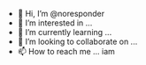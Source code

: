 - 👋 Hi, I’m @noresponder
- 👀 I’m interested in ...
- 🌱 I’m currently learning ...
- 💞️ I’m looking to collaborate on ...
- 📫 How to reach me ...
iam
<!---
noresponder/noresponder is a ✨ special ✨ repository because its `README.md` (this file) appears on your GitHub profile.
You can click the Preview link to take a look at your changes.
--->
